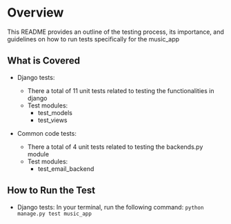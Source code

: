 # Overview
This README provides an outline of the testing process, its importance, and guidelines on how to run tests specifically for the music_app

## What is Covered

* Django tests:
    * There a total of 11 unit tests related to testing the functionalities in django
    * Test modules: 
        * test_models
        * test_views

* Common code tests:
    * There a total of 4 unit tests related to testing the backends.py module
    * Test modules: 
        * test_email_backend

## How to Run the Test

* Django tests:
In your terminal, run the following command:
`python manage.py test music_app`